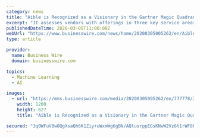 ```yaml
---
category: news
title: "Aible is Recognized as a Visionary in the Gartner Magic Quadrant 2020"
excerpt: "It assesses vendors with offerings in three key service areas: language, vision and automated machine learning (AutoML).” The Gartner Magic Quadrant places Aible in its “Visionaries” quadrant. Gartner says, “Visionaries are likely to excel in AutoML, as this segment is viewed as the most important for application leaders and development ..."
publishedDateTime: 2020-03-05T11:00:00Z
webUrl: "https://www.businesswire.com/news/home/20200305005262/en/Aible-Recognized-Visionary-Gartner-Magic-Quadrant-2020"
type: article

provider:
  name: Business Wire
  domain: businesswire.com

topics:
  - Machine Learning
  - AI

images:
  - url: "https://mms.businesswire.com/media/20200305005262/en/777778/23/Aible.logo.jpg"
    width: 1200
    height: 627
    title: "Aible is Recognized as a Visionary in the Gartner Magic Quadrant 2020"

secured: "3q0WFuVBwOQgXsaQh6K1Ziy+uWxmWg6gBN/AQlusrppEGsKNwW2Vz6t1rWF8RUM0x6bL+BOJQ9m5QG6EUSDR5pXvoM1xzzLmHi019OKHDVeyFcfHzDy5/He1IBWBCjJgfn9RnnLwAgec15ppkABGp5rJ4fIFNY89QpfEWSBNAL2A54OR0HfVCqCN16lndPTIfKYdtdsDKE0CeqasnjuAvVAh6sKtpvADKIFitJi3BNuj/92Fp9qHbFSkXYspcH+7ZxzPaD9WXmkI4tfJ6Gs3OYq153D5745bdkaF/RxpLxH+izQiwRIPeslqKw3diRVrb/K72OJ/TK1JLzuga8A3/ySg7gUlQU07YXfuEfEWZGHNyVBIX20eyIMNqXOrzYjUANWAVL4rKdLyLqYtrw0epY5u6AXA1/u8J6i1DawvdV8BPz5xkS7/lTKzUz1co4nCFd+oQl9aKt1fy4t5fQUHA8tGrHdQiLe4qik47MTaIaQ=;9nGLnya30FB4HkQ68jLjHQ=="
---
```


